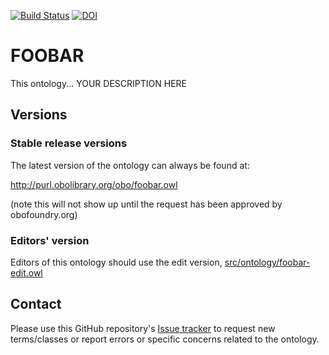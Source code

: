 [![Build Status](https://travis-ci.org/MY-GITHUB-ORG/foobar.svg?branch=master)](https://travis-ci.org/MY-GITHUB-ORG/foobar)
[![DOI](https://zenodo.org/badge/13996/MY-GITHUB-ORG/foobar.svg)](https://zenodo.org/badge/latestdoi/13996/MY-GITHUB-ORG/foobar)

# FOOBAR

This ontology... YOUR DESCRIPTION HERE

## Versions

### Stable release versions

The latest version of the ontology can always be found at:

http://purl.obolibrary.org/obo/foobar.owl

(note this will not show up until the request has been approved by obofoundry.org)

### Editors' version

Editors of this ontology should use the edit version, [src/ontology/foobar-edit.owl](src/ontology/foobar-edit.owl)

## Contact
Please use this GitHub repository's [Issue tracker](https://github.com/MY-GITHUB-ORG/foobar/issues) to request new terms/classes or report errors or specific concerns related to the ontology.

